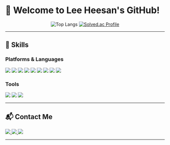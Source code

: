 # 👋 Welcome to Lee Heesan's GitHub!

<div align="center">

![Top Langs](https://github-readme-stats.vercel.app/api/top-langs/?username=Lee-heesan&layout=compact&theme=tokyonight)
[![Solved.ac Profile](http://mazassumnida.wtf/api/v2/generate_badge?boj=heesan6615)](https://solved.ac//)  

</div>

---

## 💪 Skills

### Platforms & Languages
<div>
  <img src="https://img.shields.io/badge/Java-007396?style=for-the-badge&logo=Java&logoColor=white">
  <img src="https://img.shields.io/badge/JavaScript-F7DF1E?style=for-the-badge&logo=JavaScript&logoColor=white">
  <img src="https://img.shields.io/badge/MySQL-4479A1?style=for-the-badge&logo=MySQL&logoColor=white">
  <img src="https://img.shields.io/badge/Spring-6DB33F?style=for-the-badge&logo=Spring&logoColor=white">
  <img src="https://img.shields.io/badge/SpringBoot-6DB33F?style=for-the-badge&logo=SpringBoot&logoColor=white">
  <img src="https://img.shields.io/badge/Spring%20Security-6DB33F?style=for-the-badge&logo=SpringSecurity&logoColor=white">
  <img src="https://img.shields.io/badge/Thymeleaf-005F0F?style=for-the-badge&logo=Thymeleaf&logoColor=white">
  <img src="https://img.shields.io/badge/HTML5-E34F26?style=for-the-badge&logo=HTML5&logoColor=white">
  <img src="https://img.shields.io/badge/CSS3-1572B6?style=for-the-badge&logo=CSS3&logoColor=white">
</div>

### Tools
<div>
  <img src="https://img.shields.io/badge/Git-F05032?style=for-the-badge&logo=Git&logoColor=white">
  <img src="https://img.shields.io/badge/Eclipse%20IDE-2C2255?style=for-the-badge&logo=EclipseIDE&logoColor=white">
  <img src="https://img.shields.io/badge/IntelliJ%20IDEA-000000?style=for-the-badge&logo=IntelliJIDEA&logoColor=white">
</div>

---

## 📬 Contact Me

<a href="https://velog.io/@heesan/posts">
  <img src="https://img.shields.io/badge/Tech%20Blog-11B48A?style=for-the-badge&logo=Vimeo&logoColor=white">
</a>
<a href="mailto:heesan2580@gmail.com">
  <img src="https://img.shields.io/badge/Gmail-d14836?style=for-the-badge&logo=Gmail&logoColor=white">
</a>
<a href="mailto:heesan6615@naver.com">
  <img src="https://img.shields.io/badge/Naver-03C75A?style=for-the-badge&logo=Naver&logoColor=white">
</a>

---
